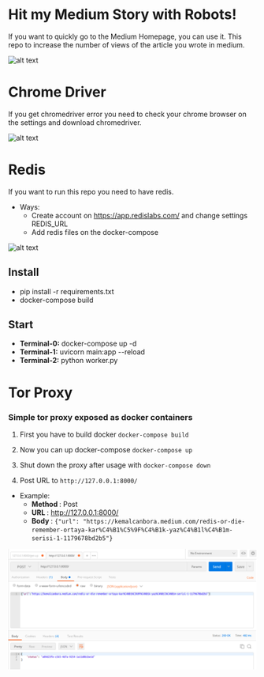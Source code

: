 # Hit my Medium Story with Robots!
 If you want to quickly go to the Medium Homepage, you can use it. This repo to increase the number of views of the article you wrote in medium.
    
![alt text](
https://sametozsuleyman.com.tr/wp-content/uploads/2019/07/robots-txt-nedir.jpg    )



# Chrome Driver
If you get chromedriver error you need to check your chrome browser on the settings and download chromedriver.

![alt text](
https://hwp.com.tr/wp-content/uploads/2020/12/Chrome.png)


# Redis 
If you want to run this repo you need to have redis. 
 - Ways: 
    - Create account on https://app.redislabs.com/ and change settings REDIS_URL
    - Add redis files on the docker-compose
   
![alt text](
https://miro.medium.com/max/4800/1*6cumvzXHECQvYqgFwV6Exg.png      )

## Install 
 - pip install -r requirements.txt 
 - docker-compose build

## Start
 - <b>Terminal-0:</b> docker-compose up -d
 - <b>Terminal-1:</b> uvicorn main:app --reload
 - <b>Terminal-2:</b> python worker.py

# Tor Proxy
### Simple tor proxy exposed as docker containers

1. First you have to build docker ```docker-compose build``` 

2. Now you can up docker-compose ```docker-compose up```

3. Shut down the proxy after usage with ```docker-compose down```

4. Post URL to ```http://127.0.0.1:8000/```
 - Example:
    - <b>Method </b>: Post
    - <b>URL </b>: http://127.0.0.1:8000/
    - <b>Body </b>: ```{"url": "https://kemalcanbora.medium.com/redis-or-die-remember-ortaya-kar%C4%B1%C5%9F%C4%B1k-yaz%C4%B1l%C4%B1m-serisi-1-1179678bd2b5"}```
    
![Alt text](screenshot.png)


